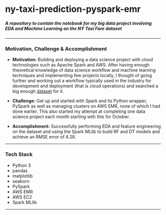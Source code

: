 # ny-taxi-prediction-pyspark-emr
<h5>A repository to contain the notebook for my big data project involving EDA and Machine Learning on the NY Taxi Fare dataset</h5>

***
### Motivation, Challenge & Accomplishment

* **Motivation:** Building and deploying a data science project with cloud technologies such as Apache Spark and AWS. After having enough theoretical knowledge of data science 
workflow and machine learning techniques and implementing few projects locally, I thought of going further and working out a workflow typically used in the industry for development
and deployment (that is cloud operations) and searched a big enough [dataset](https://www.kaggle.com/c/new-york-city-taxi-fare-prediction) for it.

* **Challenge:** Get up and started with Spark and its Python wrapper, PySpark as well as managing clusters on AWS EMR, none of which I had done earlier. This also started my attempt
at completing one data science project each month starting with this for October.

* **Accomplishment:** Successfully performing EDA and feature engineering on the dataset and using the Spark MLlib to build RF and DT models and achieve an RMSE error of 4.28. 

***

### Tech Stack

* Python 3
* pandas
* matplotlib
* seaborn
* PySpark
* AWS EMR
* AWS EC2
* Spark MLlib

***

